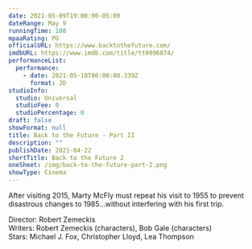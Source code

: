 ```yaml
---
date: 2021-05-09T19:00:00-05:00
dateRange: May 9
runningTime: 108
mpaaRating: PG
officialURL: https://www.backtothefuture.com/
imdbURL: https://www.imdb.com/title/tt0096874/
performanceList:
  performance:
    - date: 2021-05-10T00:00:00.339Z
      format: 2D
studioInfo:
  studio: Universal
  studioFee: 0
  studioPercentage: 0
draft: false
showFormat: null
title: Back to the Future - Part II
description: ""
publishDate: 2021-04-22
shortTitle: Back to the Future 2
oneSheet: /img/back-to-the-future-part-2.png
showType: Cinema
---
```

After visiting 2015, Marty McFly must repeat his visit to 1955 to prevent disastrous changes to 1985...without interfering with his first trip.  

Director: Robert Zemeckis  
Writers: Robert Zemeckis (characters), Bob Gale (characters)  
Stars: Michael J. Fox, Christopher Lloyd, Lea Thompson  
